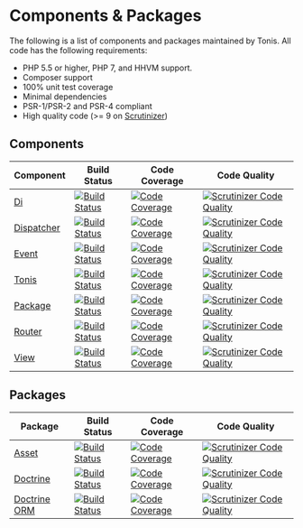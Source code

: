 Components & Packages
=====================

The following is a list of components and packages maintained by Tonis. All code has the following requirements:

 * PHP 5.5 or higher, PHP 7, and HHVM support.
 * Composer support
 * 100% unit test coverage
 * Minimal dependencies
 * PSR-1/PSR-2 and PSR-4 compliant
 * High quality code (>= 9 on [Scrutinizer](https://scrutinizer-ci.com/))
 
Components
----------

| Component                                            | Build Status                                                                                                                           | Code Coverage                                                                                                                               | Code Quality                                                                                                                                                |
| -----------------------------------------------------| ---------------------------------------------------------------------------------------------------------------------------------------| --------------------------------------------------------------------------------------------------------------------------------------------| ------------------------------------------------------------------------------------------------------------------------------------------------------------|
| [Di](https://github.com/tonis-io/di)                 | [![Build Status](https://scrutinizer-ci.com/g/tonis-io/di/badges/build.png)](https://scrutinizer-ci.com/g/tonis-io/di)                 | [![Code Coverage](https://scrutinizer-ci.com/g/tonis-io/di/badges/coverage.png)](https://scrutinizer-ci.com/g/tonis-io/di/)                 | [![Scrutinizer Code Quality](https://scrutinizer-ci.com/g/tonis-io/di/badges/quality-score.png)](https://scrutinizer-ci.com/g/tonis-io/di/)                 |
| [Dispatcher](https://github.com/tonis-io/dispatcher) | [![Build Status](https://scrutinizer-ci.com/g/tonis-io/dispatcher/badges/build.png)](https://scrutinizer-ci.com/g/tonis-io/dispatcher) | [![Code Coverage](https://scrutinizer-ci.com/g/tonis-io/dispatcher/badges/coverage.png)](https://scrutinizer-ci.com/g/tonis-io/dispatcher/) | [![Scrutinizer Code Quality](https://scrutinizer-ci.com/g/tonis-io/dispatcher/badges/quality-score.png)](https://scrutinizer-ci.com/g/tonis-io/dispatcher/) |
| [Event](https://github.com/tonis-io/event)           | [![Build Status](https://scrutinizer-ci.com/g/tonis-io/event/badges/build.png)](https://scrutinizer-ci.com/g/tonis-io/event)           | [![Code Coverage](https://scrutinizer-ci.com/g/tonis-io/event/badges/coverage.png)](https://scrutinizer-ci.com/g/tonis-io/event/)           | [![Scrutinizer Code Quality](https://scrutinizer-ci.com/g/tonis-io/event/badges/quality-score.png)](https://scrutinizer-ci.com/g/tonis-io/event/)           |
| [Tonis](https://github.com/tonis-io/tonis)           | [![Build Status](https://scrutinizer-ci.com/g/tonis-io/tonis/badges/build.png)](https://scrutinizer-ci.com/g/tonis-io/tonis)           | [![Code Coverage](https://scrutinizer-ci.com/g/tonis-io/tonis/badges/coverage.png)](https://scrutinizer-ci.com/g/tonis-io/tonis/)           | [![Scrutinizer Code Quality](https://scrutinizer-ci.com/g/tonis-io/tonis/badges/quality-score.png)](https://scrutinizer-ci.com/g/tonis-io/tonis/)           |
| [Package](https://github.com/tonis-io/package)       | [![Build Status](https://scrutinizer-ci.com/g/tonis-io/package/badges/build.png)](https://scrutinizer-ci.com/g/tonis-io/package)       | [![Code Coverage](https://scrutinizer-ci.com/g/tonis-io/package/badges/coverage.png)](https://scrutinizer-ci.com/g/tonis-io/package/)       | [![Scrutinizer Code Quality](https://scrutinizer-ci.com/g/tonis-io/package/badges/quality-score.png)](https://scrutinizer-ci.com/g/tonis-io/package/)       |
| [Router](https://github.com/tonis-io/router)         | [![Build Status](https://scrutinizer-ci.com/g/tonis-io/router/badges/build.png)](https://scrutinizer-ci.com/g/tonis-io/router)         | [![Code Coverage](https://scrutinizer-ci.com/g/tonis-io/router/badges/coverage.png)](https://scrutinizer-ci.com/g/tonis-io/router/)         | [![Scrutinizer Code Quality](https://scrutinizer-ci.com/g/tonis-io/router/badges/quality-score.png)](https://scrutinizer-ci.com/g/tonis-io/router/)         |
| [View](https://github.com/tonis-io/view)             | [![Build Status](https://scrutinizer-ci.com/g/tonis-io/view/badges/build.png)](https://scrutinizer-ci.com/g/tonis-io/view)             | [![Code Coverage](https://scrutinizer-ci.com/g/tonis-io/view/badges/coverage.png)](https://scrutinizer-ci.com/g/tonis-io/view/)             | [![Scrutinizer Code Quality](https://scrutinizer-ci.com/g/tonis-io/view/badges/quality-score.png)](https://scrutinizer-ci.com/g/tonis-io/view/)             |

Packages
--------

| Package                                                          | Build Status                                                                                                                                               | Code Coverage                                                                                                                                                   | Code Quality                                                                                                                                                                    |
| -----------------------------------------------------------------| -----------------------------------------------------------------------------------------------------------------------------------------------------------| ----------------------------------------------------------------------------------------------------------------------------------------------------------------| --------------------------------------------------------------------------------------------------------------------------------------------------------------------------------|
| [Asset](https://github.com/tonis-io/asset-package)               | [![Build Status](https://scrutinizer-ci.com/g/tonis-io/asset-package/badges/build.png)](https://scrutinizer-ci.com/g/tonis-io/asset-package)               | [![Code Coverage](https://scrutinizer-ci.com/g/tonis-io/asset-package/badges/coverage.png)](https://scrutinizer-ci.com/g/tonis-io/asset-package/)               | [![Scrutinizer Code Quality](https://scrutinizer-ci.com/g/tonis-io/asset-package/badges/quality-score.png)](https://scrutinizer-ci.com/g/tonis-io/asset-package/)               |
| [Doctrine](https://github.com/tonis-io/doctrine-package)         | [![Build Status](https://scrutinizer-ci.com/g/tonis-io/doctrine-package/badges/build.png)](https://scrutinizer-ci.com/g/tonis-io/doctrine-package)         | [![Code Coverage](https://scrutinizer-ci.com/g/tonis-io/doctrine-package/badges/coverage.png)](https://scrutinizer-ci.com/g/tonis-io/doctrine-package/)         | [![Scrutinizer Code Quality](https://scrutinizer-ci.com/g/tonis-io/doctrine-package/badges/quality-score.png)](https://scrutinizer-ci.com/g/tonis-io/doctrine-package/)         |
| [Doctrine ORM](https://github.com/tonis-io/doctrine-orm-package) | [![Build Status](https://scrutinizer-ci.com/g/tonis-io/doctrine-orm-package/badges/build.png)](https://scrutinizer-ci.com/g/tonis-io/doctrine-orm-package) | [![Code Coverage](https://scrutinizer-ci.com/g/tonis-io/doctrine-orm-package/badges/coverage.png)](https://scrutinizer-ci.com/g/tonis-io/doctrnie-orm-package/) | [![Scrutinizer Code Quality](https://scrutinizer-ci.com/g/tonis-io/doctrine-orm-package/badges/quality-score.png)](https://scrutinizer-ci.com/g/tonis-io/doctrine-orm-package/) |
